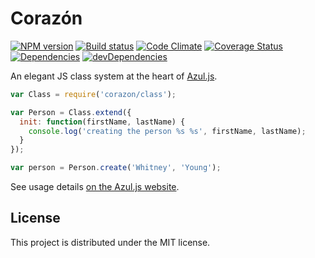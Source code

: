 # Corazón

[![NPM version][npm-image]][npm-url] [![Build status][travis-image]][travis-url] [![Code Climate][codeclimate-image]][codeclimate-url] [![Coverage Status][coverage-image]][coverage-url] [![Dependencies][david-image]][david-url] [![devDependencies][david-dev-image]][david-dev-url]

An elegant JS class system at the heart of [Azul.js][azul].

```js
var Class = require('corazon/class');

var Person = Class.extend({
  init: function(firstName, lastName) {
    console.log('creating the person %s %s', firstName, lastName);
  }
});

var person = Person.create('Whitney', 'Young');
```

See usage details [on the Azul.js website][azul-objects].


## License

This project is distributed under the MIT license.

[azul]: https://github.com/wbyoung/azul
[azul-objects]: http://www.azuljs.com/guides/core/#objects

[travis-image]: http://img.shields.io/travis/wbyoung/corazon.svg?style=flat
[travis-url]: http://travis-ci.org/wbyoung/corazon
[npm-image]: http://img.shields.io/npm/v/corazon.svg?style=flat
[npm-url]: https://npmjs.org/package/corazon
[codeclimate-image]: http://img.shields.io/codeclimate/github/wbyoung/corazon.svg?style=flat
[codeclimate-url]: https://codeclimate.com/github/wbyoung/corazon
[coverage-image]: http://img.shields.io/coveralls/wbyoung/corazon.svg?style=flat
[coverage-url]: https://coveralls.io/r/wbyoung/corazon
[david-image]: http://img.shields.io/david/wbyoung/corazon.svg?style=flat
[david-url]: https://david-dm.org/wbyoung/corazon
[david-dev-image]: http://img.shields.io/david/dev/wbyoung/corazon.svg?style=flat
[david-dev-url]: https://david-dm.org/wbyoung/corazon#info=devDependencies
